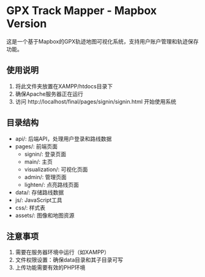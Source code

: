 # GPX Track Mapper - Mapbox Version

这是一个基于Mapbox的GPX轨迹地图可视化系统，支持用户账户管理和轨迹保存功能。

## 使用说明

1. 将此文件夹放置在XAMPP/htdocs目录下
2. 确保Apache服务器正在运行
3. 访问 http://localhost/final/pages/signin/signin.html 开始使用系统

## 目录结构

- api/: 后端API，处理用户登录和路线数据
- pages/: 前端页面
  - signin/: 登录页面
  - main/: 主页
  - visualization/: 可视化页面
  - admin/: 管理页面
  - lighten/: 点亮路线页面
- data/: 存储路线数据
- js/: JavaScript工具
- css/: 样式表
- assets/: 图像和地图资源

## 注意事项

1. 需要在服务器环境中运行（如XAMPP）
2. 文件权限设置：确保data目录和其子目录可写
3. 上传功能需要有效的PHP环境 